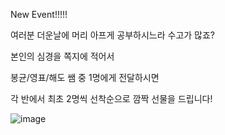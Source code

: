 New Event!!!!!  

여러분 더운날에 머리 아프게 공부하시느라 수고가 많죠?  

본인의 심경을 쪽지에 적어서  

봉균/영표/해도 쌤 중 1명에게 전달하시면  

각 반에서 최초 2명씩 선착순으로 깜짝 선물을 드립니다!  

![image](https://github.com/yellow-ai/js.github.io/assets/15371940/56ebea76-b6ae-4f86-a465-813750a568d3)

